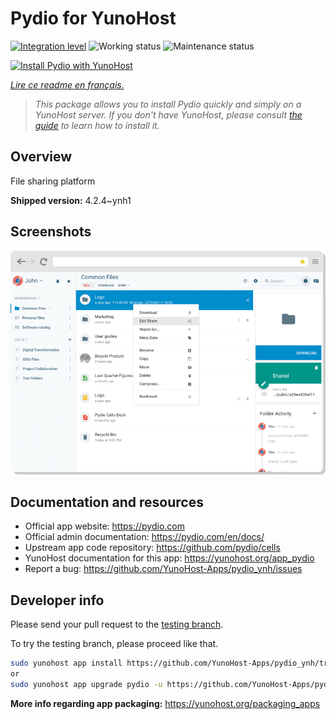 <!--
N.B.: This README was automatically generated by https://github.com/YunoHost/apps/tree/master/tools/README-generator
It shall NOT be edited by hand.
-->

# Pydio for YunoHost

[![Integration level](https://dash.yunohost.org/integration/pydio.svg)](https://dash.yunohost.org/appci/app/pydio) ![Working status](https://ci-apps.yunohost.org/ci/badges/pydio.status.svg) ![Maintenance status](https://ci-apps.yunohost.org/ci/badges/pydio.maintain.svg)

[![Install Pydio with YunoHost](https://install-app.yunohost.org/install-with-yunohost.svg)](https://install-app.yunohost.org/?app=pydio)

*[Lire ce readme en français.](./README_fr.md)*

> *This package allows you to install Pydio quickly and simply on a YunoHost server.
If you don't have YunoHost, please consult [the guide](https://yunohost.org/#/install) to learn how to install it.*

## Overview

File sharing platform

**Shipped version:** 4.2.4~ynh1

## Screenshots

![Screenshot of Pydio](./doc/screenshots/screenshot01.png)

## Documentation and resources

* Official app website: <https://pydio.com>
* Official admin documentation: <https://pydio.com/en/docs/>
* Upstream app code repository: <https://github.com/pydio/cells>
* YunoHost documentation for this app: <https://yunohost.org/app_pydio>
* Report a bug: <https://github.com/YunoHost-Apps/pydio_ynh/issues>

## Developer info

Please send your pull request to the [testing branch](https://github.com/YunoHost-Apps/pydio_ynh/tree/testing).

To try the testing branch, please proceed like that.

``` bash
sudo yunohost app install https://github.com/YunoHost-Apps/pydio_ynh/tree/testing --debug
or
sudo yunohost app upgrade pydio -u https://github.com/YunoHost-Apps/pydio_ynh/tree/testing --debug
```

**More info regarding app packaging:** <https://yunohost.org/packaging_apps>
